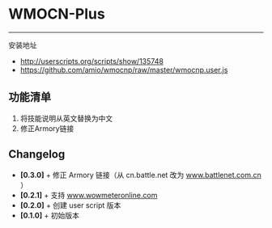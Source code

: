 WMOCN-Plus
=====
------

安装地址
* <http://userscripts.org/scripts/show/135748>
* <https://github.com/amio/wmocnp/raw/master/wmocnp.user.js>

## 功能清单
1. 将技能说明从英文替换为中文
2. 修正Armory链接

## Changelog
* **[0.3.0]** + 修正 Armory 链接（从 cn.battle.net 改为 www.battlenet.com.cn ）
* **[0.2.1]** + 支持 www.wowmeteronline.com
* **[0.2.0]** + 创建 user script 版本
* **[0.1.0]** + 初始版本







